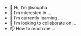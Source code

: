 - 👋 Hi, I’m @soupha
- 👀 I’m interested in ...
- 🌱 I’m currently learning ...
- 💞️ I’m looking to collaborate on ...
- 📫 How to reach me ...

<!---
soupha/soupha is a ✨ special ✨ repository because its `README.md` (this file) appears on your GitHub profile.
You can click the Preview link to take a look at your changes.
--->

